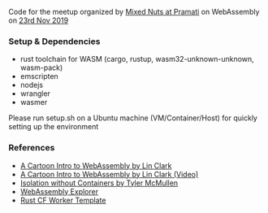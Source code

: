 Code for the meetup organized by [Mixed Nuts at Pramati](https://www.meetup.com/Mixed-Nuts-at-Pramati/) on WebAssembly on [23rd Nov 2019](https://www.meetup.com/Mixed-Nuts-at-Pramati/events/266487952/)

### Setup & Dependencies

- rust toolchain for WASM (cargo, rustup, wasm32-unknown-unknown, wasm-pack)
- emscripten
- nodejs
- wrangler
- wasmer

Please run setup.sh on a Ubuntu machine (VM/Container/Host) for quickly setting up the environment

### References

- [A Cartoon Intro to WebAssembly by Lin Clark](https://hacks.mozilla.org/2017/02/a-cartoon-intro-to-webassembly/)
- [A Cartoon Intro to WebAssembly by Lin Clark (Video)](https://www.youtube.com/watch?v=HktWin_LPf4)
- [Isolation without Containers by Tyler McMullen](https://www.youtube.com/watch?v=2EDH-TxSo6U)
- [WebAssembly Explorer](https://mbebenita.github.io/WasmExplorer/)
- [Rust CF Worker Template](https://github.com/cloudflare/rustwasm-worker-template.git)